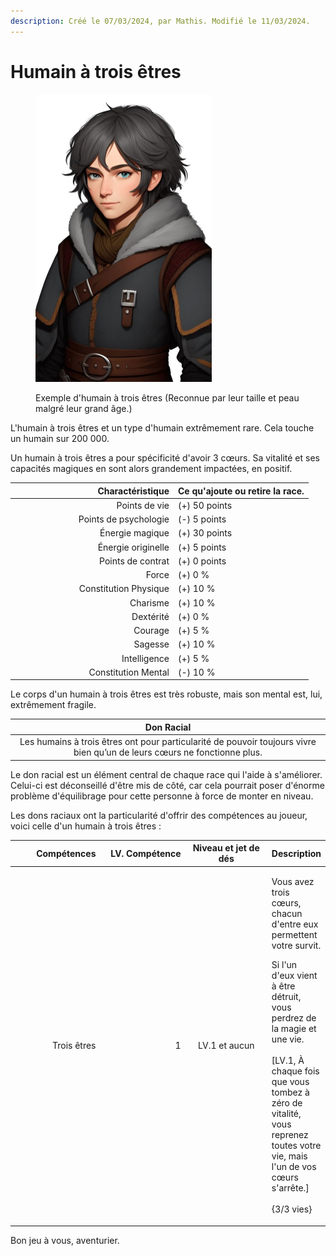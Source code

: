 ```yaml
---
description: Créé le 07/03/2024, par Mathis. Modifié le 11/03/2024.
---
```


# Humain à trois êtres

<figure><img src="../../../../.gitbook/assets/image (4).png" alt="" width="282"><figcaption><p>Exemple d'humain à trois êtres (Reconnue par leur taille et peau malgré leur grand âge.)</p></figcaption></figure>

L'humain à trois êtres et un type d'humain extrêmement rare. Cela touche un humain sur 200 000.

Un humain à trois êtres a pour spécificité d'avoir 3 cœurs. Sa vitalité et ses capacités magiques en sont alors grandement impactées, en positif.

<table><thead><tr><th width="247" align="right">Charactéristique</th><th>Ce qu'ajoute ou retire la race.</th></tr></thead><tbody><tr><td align="right">Points de vie</td><td>(+) 50 points</td></tr><tr><td align="right">Points de psychologie</td><td>(-) 5 points</td></tr><tr><td align="right">Énergie magique</td><td>(+) 30 points</td></tr><tr><td align="right">Énergie originelle</td><td>(+) 5 points</td></tr><tr><td align="right">Points de contrat</td><td>(+) 0 points</td></tr><tr><td align="right">Force</td><td>(+) 0 %</td></tr><tr><td align="right">Constitution Physique</td><td>(+) 10 %</td></tr><tr><td align="right">Charisme</td><td>(+) 10 %</td></tr><tr><td align="right">Dextérité</td><td>(+) 0 %</td></tr><tr><td align="right">Courage</td><td>(+) 5 %</td></tr><tr><td align="right">Sagesse</td><td>(+) 10 %</td></tr><tr><td align="right">Intelligence</td><td>(+) 5 %</td></tr><tr><td align="right">Constitution Mental</td><td>(-) 10 %</td></tr></tbody></table>

Le corps d'un humain à trois êtres est très robuste, mais son mental est, lui, extrêmement fragile.

|                                                        Don Racial                                                        |
| :----------------------------------------------------------------------------------------------------------------------: |
| Les humains à trois êtres ont pour particularité de pouvoir toujours vivre bien qu’un de leurs cœurs ne fonctionne plus. |

Le don racial est un élément central de chaque race qui l'aide à s'améliorer. Celui-ci est déconseillé d'être mis de côté, car cela pourrait poser d'énorme problème d'équilibrage pour cette personne à force de monter en niveau.

Les dons raciaux ont la particularité d'offrir des compétences au joueur, voici celle d'un humain à trois êtres :

<table><thead><tr><th width="160" align="right">Compétences</th><th width="153" align="right">LV. Compétence</th><th width="179" align="center">Niveau et jet de dés</th><th>Description</th></tr></thead><tbody><tr><td align="right">Trois êtres</td><td align="right">1</td><td align="center">LV.1 et aucun</td><td><p>Vous avez trois cœurs, chacun d'entre eux permettent votre survit.</p><p></p><p>Si l'un d'eux vient à être détruit, vous perdrez de la magie et une vie.<br><br>[LV.1, À chaque fois que vous tombez à zéro de vitalité, vous reprenez toutes votre vie, mais l'un de vos cœurs s'arrête.]<br><br>{3/3 vies}</p></td></tr></tbody></table>





Bon jeu à vous, aventurier.
